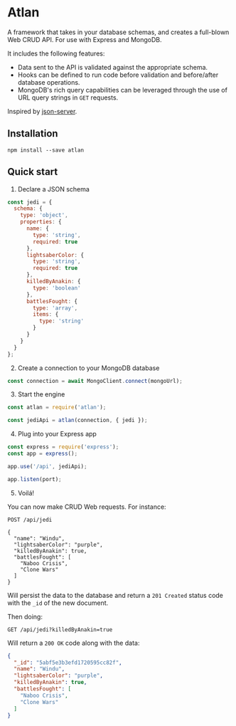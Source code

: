 # Atlan

A framework that takes in your database schemas, and creates a full-blown Web CRUD API. For use with Express and MongoDB.

It includes the following features:

* Data sent to the API is validated against the appropriate schema.
* Hooks can be defined to run code before validation and before/after database operations.
* MongoDB's rich query capabilities can be leveraged through the use of URL query strings in `GET` requests.

Inspired by [json-server](https://github.com/typicode/json-server).

## Installation

`npm install --save atlan`

## Quick start

1. Declare a JSON schema

```javascript
const jedi = {
  schema: {
    type: 'object',
    properties: {
      name: {
        type: 'string',
        required: true
      },
      lightsaberColor: {
        type: 'string',
        required: true
      },
      killedByAnakin: {
        type: 'boolean'
      },
      battlesFought: {
        type: 'array',
        items: {
          type: 'string'
        }
      }
    }
  }
};
```

2. Create a connection to your MongoDB database

```javascript
const connection = await MongoClient.connect(mongoUrl);
```

3. Start the engine

```javascript
const atlan = require('atlan');

const jediApi = atlan(connection, { jedi });
```

4. Plug into your Express app

```javascript
const express = require('express');
const app = express();

app.use('/api', jediApi);

app.listen(port);
```

5. Voilá!

You can now make CRUD Web requests. For instance:

```http
POST /api/jedi

{
  "name": "Windu",
  "lightsaberColor": "purple",
  "killedByAnakin": true,
  "battlesFought": [
    "Naboo Crisis",
    "Clone Wars"
  ]
}
```

Will persist the data to the database and return a `201 Created` status code with the `_id` of the new document.

Then doing:

```http
GET /api/jedi?killedByAnakin=true
```

Will return a `200 OK` code along with the data:

```json
{
  "_id": "5abf5e3b3efd1720595cc82f",
  "name": "Windu",
  "lightsaberColor": "purple",
  "killedByAnakin": true,
  "battlesFought": [
    "Naboo Crisis",
    "Clone Wars"
  ]
}
```
